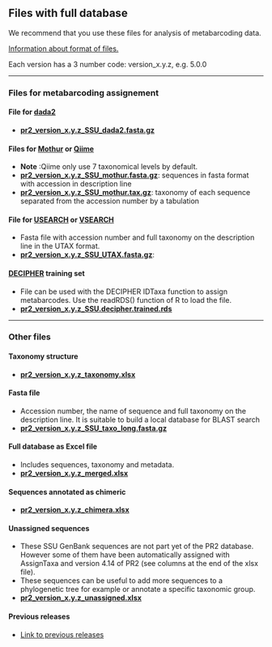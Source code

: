 
## Files with full database

We recommend that you use these files for analysis of metabarcoding data.

[Information about format of files.](https://pr2-database.org/documentation/pr2-files/)

Each version has a 3 number code: version_x.y.z, e.g. 5.0.0

---
### Files for metabarcoding assignement

#### File for [dada2](https://benjjneb.github.io/dada2/index.html)
* **[pr2_version_x.y.z_SSU_dada2.fasta.gz](https://github.com/pr2database/pr2database/releases/download/v5.0.0/pr2_version_5.0.0_SSU_dada2.fasta.gz)** 

#### Files for [Mothur](https://mothur.org/) or [Qiime](http://qiime.org/)
* **Note** :Qiime only use 7 taxonomical levels by default.
* **[pr2_version_x.y.z_SSU_mothur.fasta.gz](https://github.com/pr2database/pr2database/releases/download/v5.0.0/pr2_version_5.0.0_SSU_mothur.fasta.gz)**: sequences in fasta format with accession in description line
* **[pr2_version_x.y.z_SSU_mothur.tax.gz](https://github.com/pr2database/pr2database/releases/download/v5.0.0/pr2_version_5.0.0_SSU_mothur.tax.gz)**: taxonomy of each sequence separated from the accession number by a tabulation

#### File for [USEARCH](http://www.drive5.com/usearch/) or [VSEARCH](https://github.com/torognes/vsearch) 
* Fasta file with accession number and full taxonomy on the description line in the UTAX format.
* **[pr2_version_x.y.z_SSU_UTAX.fasta.gz](https://github.com/pr2database/pr2database/releases/download/v5.0.0/pr2_version_5.0.0_SSU_UTAX.fasta.gz)**: 

#### [DECIPHER](http://www2.decipher.codes/) training set
* File can be used with the DECIPHER IDTaxa function to assign metabarcodes. Use the readRDS() function of R to load the file.
* **[pr2_version_x.y.z_SSU.decipher.trained.rds](https://github.com/pr2database/pr2database/releases/download/v5.0.0/pr2_version_5.0.0_SSU.decipher.trained.rds)**

---

### Other files

#### Taxonomy structure
* **[pr2_version_x.y.z_taxonomy.xlsx](https://github.com/pr2database/pr2database/releases/download/v5.0.0/pr2_version_5.0.0_taxonomy.xlsx)** 

#### Fasta file
* Accession number, the name of  sequence and  full taxonomy on the description line. It is suitable to build a local database for BLAST search
* **[pr2_version_x.y.z_SSU_taxo_long.fasta.gz](https://github.com/pr2database/pr2database/releases/download/v5.0.0/pr2_version_5.0.0_SSU_taxo_long.fasta.gz)**

#### Full database as Excel file
* Includes sequences, taxonomy and metadata.
* **[pr2_version_x.y.z_merged.xlsx](https://github.com/pr2database/pr2database/releases/download/v5.0.0/pr2_version_5.0.0_merged.xlsx)** 

#### Sequences annotated as chimeric
* **[pr2_version_x.y.z_chimera.xlsx](https://github.com/pr2database/pr2database/releases/download/v5.0.0/pr2_version_5.0.0_chimera.xlsx)** 


#### Unassigned sequences 
* These SSU GenBank sequences are not part yet of the PR2 database. However some of them have been automatically assigned with AssignTaxa and version 4.14 of PR2 (see columns at the end of the xlsx file).
* These sequences can be useful to add more sequences to a phylogenetic tree for example or annotate a specific taxonomic group.
* **[pr2_version_x.y.z_unassigned.xlsx](https://github.com/pr2database/pr2database/releases/download/v5.0.0/pr2_version_5.0.0_unassigned.xlsx)** 


#### Previous releases

* [Link to previous releases](https://github.com/pr2database/pr2database/releases)

